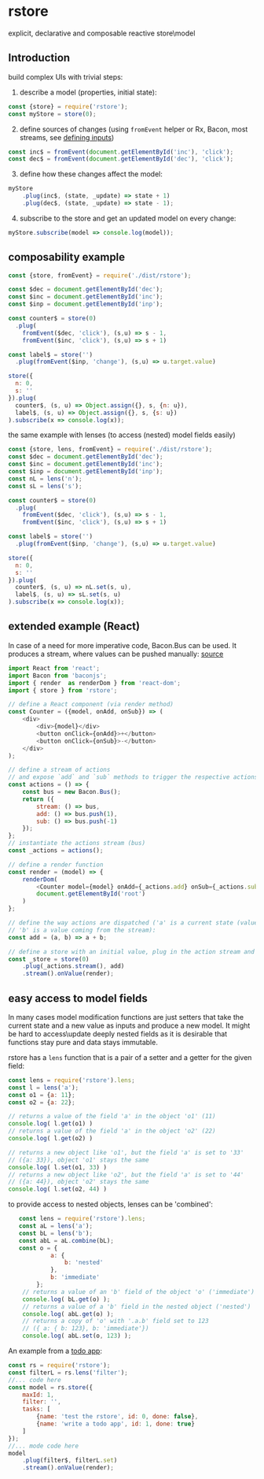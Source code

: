 # rstore
explicit, declarative and composable reactive store\model

## Introduction
build complex UIs with trivial steps:

1) describe a model (properties, initial state):

```javascript
const {store} = require('rstore'); 
const myStore = store(0);
```

2) define sources of changes (using `fromEvent` helper or Rx, Bacon, most streams, see [defining inputs](define_changes.md))

```javascript
const inc$ = fromEvent(document.getElementById('inc'), 'click');
const dec$ = fromEvent(document.getElementById('dec'), 'click');
```

3) define how these changes affect the model:

```javascript
myStore
    .plug(inc$, (state, _update) => state + 1)
    .plug(dec$, (state, _update) => state - 1);
```

4) subscribe to the store and get an updated model on every change:

```javascript
myStore.subscribe(model => console.log(model));
```

## composability example
```javascript
const {store, fromEvent} = require('./dist/rstore');

const $dec = document.getElementById('dec');
const $inc = document.getElementById('inc');
const $inp = document.getElementById('inp');

const counter$ = store(0)
  .plug(
    fromEvent($dec, 'click'), (s,u) => s - 1,
    fromEvent($inc, 'click'), (s,u) => s + 1)

const label$ = store('')
  .plug(fromEvent($inp, 'change'), (s,u) => u.target.value)

store({
  n: 0,
  s: ''
}).plug(
  counter$, (s, u) => Object.assign({}, s, {n: u}),
  label$, (s, u) => Object.assign({}, s, {s: u})
).subscribe(x => console.log(x));
```

the same example with lenses (to access (nested) model fields easily)
```javascript
const {store, lens, fromEvent} = require('./dist/rstore');
const $dec = document.getElementById('dec');
const $inc = document.getElementById('inc');
const $inp = document.getElementById('inp');
const nL = lens('n');
const sL = lens('s');

const counter$ = store(0)
  .plug(
    fromEvent($dec, 'click'), (s,u) => s - 1,
    fromEvent($inc, 'click'), (s,u) => s + 1)

const label$ = store('')
  .plug(fromEvent($inp, 'change'), (s,u) => u.target.value)

store({
  n: 0,
  s: ''
}).plug(
  counter$, (s, u) => nL.set(s, u),
  label$, (s, u) => sL.set(s, u)
).subscribe(x => console.log(x));
```

## extended example (React)
In case of a need for more imperative code, Bacon.Bus can be used. It produces a stream, where values can be pushed manually:
[source](https://github.com/nikitadyumin/rstore/blob/master/examples/counter-react/src/index.js)

```javascript
import React from 'react';
import Bacon from 'baconjs';
import { render  as renderDom } from 'react-dom';
import { store } from 'rstore';

// define a React component (via render method)
const Counter = ({model, onAdd, onSub}) => (
    <div>
        <div>{model}</div>
        <button onClick={onAdd}>+</button>
        <button onClick={onSub}>-</button>
    </div>
);

// define a stream of actions 
// and expose `add` and `sub` methods to trigger the respective actions
const actions = () => {
    const bus = new Bacon.Bus();
    return ({
        stream: () => bus,
        add: () => bus.push(1),
        sub: () => bus.push(-1)
    });
};
// instantiate the actions stream (bus)
const _actions = actions();

// define a render function
const render = (model) => {
    renderDom(
        <Counter model={model} onAdd={_actions.add} onSub={_actions.sub}/>,
        document.getElementById('root')
    )
};

// define the way actions are dispatched ('a' is a current state (value), 
// 'b' is a value coming from the stream):
const add = (a, b) => a + b;

// define a store with an initial value, plug in the action stream and point to a render function
const _store = store(0)
    .plug(_actions.stream(), add)
    .stream().onValue(render);
```

## easy access to model fields
In many cases model modification functions are just setters that take the current state and a new value as inputs and produce a new model. It might be hard to access\update deeply nested fields as it is desirable that functions stay pure and data stays immutable.

rstore has a `lens` function that is a pair of a setter and a getter for the given field:
```javascript
const lens = require('rstore').lens;
const l = lens('a');
const o1 = {a: 11};
const o2 = {a: 22};

// returns a value of the field 'a' in the object 'o1' (11)
console.log( l.get(o1) ) 
// returns a value of the field 'a' in the object 'o2' (22)
console.log( l.get(o2) ) 

// returns a new object like 'o1', but the field 'a' is set to '33' 
// ({a: 33}), object 'o1' stays the same
console.log( l.set(o1, 33) ) 
// returns a new object like 'o2', but the field 'a' is set to '44' 
// ({a: 44}), object 'o2' stays the same
console.log( l.set(o2, 44) ) 
```
to provide access to nested objects, lenses can be 'combined':
```javascript
   const lens = require('rstore').lens;
   const aL = lens('a');
   const bL = lens('b');
   const abL = aL.combine(bL);
   const o = {
            a: {
                b: 'nested'
            },
            b: 'immediate'
        };
    // returns a value of an 'b' field of the object 'o' ('immediate')
    console.log( bL.get(o) ); 
    // returns a value of a 'b' field in the nested object ('nested')
    console.log( abL.get(o) ); 
    // returns a copy of 'o' with '.a.b' field set to 123 
    // ({ a: { b: 123}, b: 'immediate'})
    console.log( abL.set(o, 123) ); 
```
An example from a [todo app](https://github.com/nikitadyumin/rstore/tree/master/examples/todo):
```javascript
const rs = require('rstore');
const filterL = rs.lens('filter');
//... code here
const model = rs.store({
    maxId: 1,
    filter: '',
    tasks: [
        {name: 'test the rstore', id: 0, done: false},
        {name: 'write a todo app', id: 1, done: true}
    ]
});
//... mode code here
model
    .plug(filter$, filterL.set)
    .stream().onValue(render);
```

